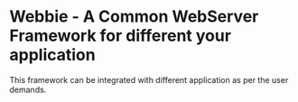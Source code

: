 # Webbie - A Common WebServer Framework for different your application

This framework can be integrated with different application as per the user demands.
